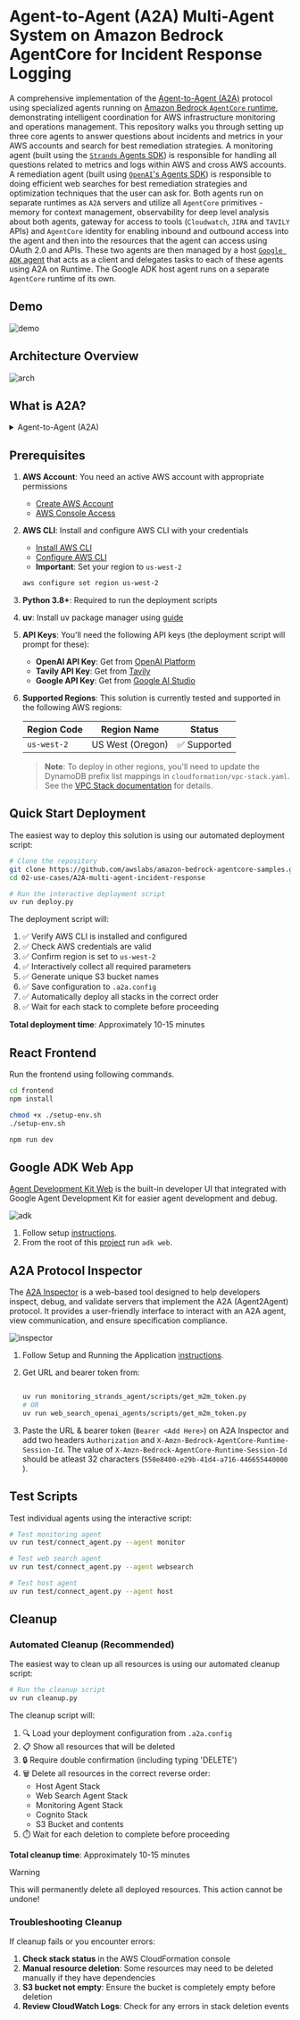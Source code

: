 # Agent-to-Agent (A2A) Multi-Agent System on Amazon Bedrock AgentCore for Incident Response Logging

A comprehensive implementation of the [Agent-to-Agent (A2A)](https://a2a-protocol.org/latest/) protocol using specialized agents running on [Amazon Bedrock `AgentCore` runtime](https://docs.aws.amazon.com/bedrock-agentcore/latest/devguide/runtime-a2a.html), demonstrating intelligent coordination for AWS infrastructure monitoring and operations management. This repository walks you through setting up three core agents to answer questions about incidents and metrics in your AWS accounts and search for best remediation strategies. A monitoring agent (built using the [`Strands` Agents SDK](https://strandsagents.com/latest/)) is responsible for handling all questions related to metrics and logs within AWS and cross AWS accounts. A remediation agent (built using [`OpenAI`'s Agents SDK](https://openai.github.io/openai-agents-python/)) is responsible to doing efficient web searches for best remediation strategies and optimization techniques that the user can ask for. Both agents run on separate runtimes as `A2A` servers and utilize all `AgentCore` primitives - memory for context management, observability for deep level analysis about both agents, gateway for access to tools (`Cloudwatch`, `JIRA` and `TAVILY` APIs) and `AgentCore` identity for enabling inbound and outbound access into the agent and then into the resources that the agent can access using OAuth 2.0 and APIs. These two agents are then managed by a host [`Google ADK` agent](https://google.github.io/adk-docs/) that acts as a client and delegates tasks to each of these agents using A2A on Runtime. The Google ADK host agent runs on a separate `AgentCore` runtime of its own.

## Demo

![demo](./images/demo.gif)

## Architecture Overview

![arch](./images/architecture.png)

## What is A2A?

<details>
  <summary>Agent-to-Agent (A2A)</summary>
   **Agent-to-Agent (A2A)** is an open standard protocol that enables seamless communication and collaboration between AI agents across different platforms and implementations. The A2A protocol defines:

   - **Agent Discovery**: Standardized agent cards that describe capabilities, skills, and communication endpoints
   - **Communication Format**: JSON-RPC 2.0-based message format for reliable agent-to-agent communication
   - **Authentication**: OAuth 2.0-based security model for secure inter-agent communication
   - **Interoperability**: Platform-agnostic design allowing agents from different frameworks to collaborate

   Learn more about the A2A protocol: [A2A Specification](https://a2a.foundation/)

   ## A2A Support on Amazon Bedrock AgentCore

   Amazon Bedrock AgentCore provides native support for the A2A protocol, enabling you to:

   - **Deploy A2A-compliant agents** as runtime services with automatic endpoint management
   - **Secure authentication** via AWS Cognito OAuth 2.0 integration
   - **Agent discovery** through standardized agent card endpoints
   - **Scalable deployment** leveraging AWS infrastructure for production workloads
   - **Built-in observability** with CloudWatch integration and OpenTelemetry support

   AgentCore simplifies A2A agent deployment by handling infrastructure, authentication, scaling, and monitoring automatically.
</details>

## Prerequisites

1. **AWS Account**: You need an active AWS account with appropriate permissions
   - [Create AWS Account](https://aws.amazon.com/account/)
   - [AWS Console Access](https://aws.amazon.com/console/)

2. **AWS CLI**: Install and configure AWS CLI with your credentials
   - [Install AWS CLI](https://docs.aws.amazon.com/cli/latest/userguide/getting-started-install.html)
   - [Configure AWS CLI](https://docs.aws.amazon.com/cli/latest/userguide/cli-configure-quickstart.html)
   - **Important**: Set your region to `us-west-2`

   ```bash
   aws configure set region us-west-2
   ```

3. **Python 3.8+**: Required to run the deployment scripts

4. **uv**: Install uv package manager using [guide](https://docs.astral.sh/uv/getting-started/installation/)

5. **API Keys**: You'll need the following API keys (the deployment script will prompt for these):
   - **OpenAI API Key**: Get from [OpenAI Platform](https://platform.openai.com/api-keys)
   - **Tavily API Key**: Get from [Tavily](https://tavily.com/)
   - **Google API Key**: Get from [Google AI Studio](https://aistudio.google.com/app/apikey)

6. **Supported Regions**: This solution is currently tested and supported in the following AWS regions:

   | Region Code   | Region Name          | Status      |
   |---------------|----------------------|-------------|
   | `us-west-2`   | US West (Oregon)     | ✅ Supported |

   > **Note**: To deploy in other regions, you'll need to update the DynamoDB prefix list mappings in `cloudformation/vpc-stack.yaml`. See the [VPC Stack documentation](cloudformation/vpc-stack.yaml) for details.

## Quick Start Deployment

The easiest way to deploy this solution is using our automated deployment script:

```bash
# Clone the repository
git clone https://github.com/awslabs/amazon-bedrock-agentcore-samples.git
cd 02-use-cases/A2A-multi-agent-incident-response

# Run the interactive deployment script
uv run deploy.py
```

The deployment script will:

1. ✅ Verify AWS CLI is installed and configured
2. ✅ Check AWS credentials are valid
3. ✅ Confirm region is set to `us-west-2`
4. ✅ Interactively collect all required parameters
5. ✅ Generate unique S3 bucket names
6. ✅ Save configuration to `.a2a.config`
7. ✅ Automatically deploy all stacks in the correct order
8. ✅ Wait for each stack to complete before proceeding

**Total deployment time**: Approximately 10-15 minutes

## React Frontend

Run the frontend using following commands.

```bash
cd frontend
npm install

chmod +x ./setup-env.sh
./setup-env.sh

npm run dev
```

## Google ADK Web App

[Agent Development Kit Web](https://github.com/google/adk-web) is the built-in developer UI that integrated with Google Agent Development Kit for easier agent development and debug.

![adk](./images/adk.gif)

1. Follow setup [instructions](https://github.com/google/adk-web?tab=readme-ov-file#-prerequisite).
2. From the root of this [project](./) run `adk web`.

## A2A Protocol Inspector

The [A2A Inspector](https://github.com/a2aproject/a2a-inspector) is a web-based tool designed to help developers inspect, debug, and validate servers that implement the A2A (Agent2Agent) protocol. It provides a user-friendly interface to interact with an A2A agent, view communication, and ensure specification compliance.

![inspector](./images/inspector.gif)

1. Follow Setup and Running the Application [instructions](https://github.com/a2aproject/a2a-inspector?tab=readme-ov-file#setup-and-running-the-application).
2. Get URL and bearer token from:

   ```bash

   uv run monitoring_strands_agent/scripts/get_m2m_token.py   
   # OR
   uv run web_search_openai_agents/scripts/get_m2m_token.py   
   ```

3. Paste the URL & bearer token (`Bearer <Add Here>`) on A2A Inspector and add two headers `Authorization` and `X-Amzn-Bedrock-AgentCore-Runtime-Session-Id`. The value of `X-Amzn-Bedrock-AgentCore-Runtime-Session-Id` should be atleast 32 characters (`550e8400-e29b-41d4-a716-446655440000
`).

## Test Scripts

Test individual agents using the interactive script:

```bash
# Test monitoring agent
uv run test/connect_agent.py --agent monitor

# Test web search agent
uv run test/connect_agent.py --agent websearch

# Test host agent
uv run test/connect_agent.py --agent host
```

## Cleanup

### Automated Cleanup (Recommended)

The easiest way to clean up all resources is using our automated cleanup script:

```bash
# Run the cleanup script
uv run cleanup.py
```

The cleanup script will:

1. 🔍 Load your deployment configuration from `.a2a.config`
2. 📋 Show all resources that will be deleted
3. 🔒 Require double confirmation (including typing 'DELETE')
4. 🗑️ Delete all resources in the correct reverse order:
   - Host Agent Stack
   - Web Search Agent Stack
   - Monitoring Agent Stack
   - Cognito Stack
   - S3 Bucket and contents
5. ⏱️ Wait for each deletion to complete before proceeding

**Total cleanup time**: Approximately 10-15 minutes

> [!WARNING]
> This will permanently delete all deployed resources. This action cannot be undone!

### Troubleshooting Cleanup

If cleanup fails or you encounter errors:

1. **Check stack status** in the AWS CloudFormation console
2. **Manual resource deletion**: Some resources may need to be deleted manually if they have dependencies
3. **S3 bucket not empty**: Ensure the bucket is completely empty before deletion
4. **Review CloudWatch Logs**: Check for any errors in stack deletion events
